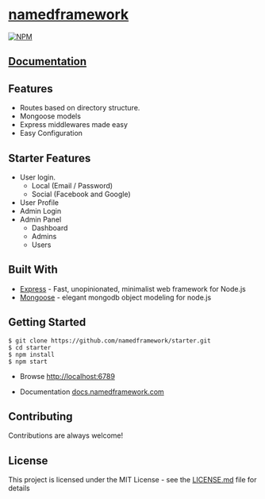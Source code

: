 # [namedframework](https://www.namedframework.com)

[![NPM](https://nodei.co/npm/namedframework.png?downloads=true&downloadRank=true&stars=true)](https://nodei.co/npm/namedframework/)

## **[Documentation](http://docs.namedframework.com/)**

## Features

* Routes based on directory structure.
* Mongoose models
* Express middlewares made easy
* Easy Configuration

## Starter Features

* User login.
  * Local (Email / Password)
  * Social (Facebook and Google)
* User Profile
* Admin Login
* Admin Panel
  * Dashboard
  * Admins
  * Users

## Built With
* [Express](http://expressjs.com/) - Fast, unopinionated, minimalist web framework for Node.js
* [Mongoose](http://mongoosejs.com/) - elegant mongodb object modeling for node.js

## Getting Started
```
$ git clone https://github.com/namedframework/starter.git
$ cd starter
$ npm install
$ npm start
```

* Browse [http://localhost:6789](http://localhost:6789)

* Documentation [docs.namedframework.com](https://docs.namedframework.com)

## Contributing
Contributions are always welcome!

## License

This project is licensed under the MIT License - see the [LICENSE.md](LICENSE.md) file for details
